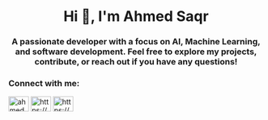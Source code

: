 <!--
# Welcome to my GitHub Profile!

Hi there! 👋  
I'm Ahmed Saqr, a passionate developer with a focus on AI, Machine Learning, and software development.  
Feel free to explore my projects, contribute, or reach out if you have any questions! -->



<h1 align="center">Hi 👋, I'm Ahmed Saqr</h1>
<h3 align="center">A passionate developer with a focus on AI, Machine Learning, and software development. Feel free to explore my projects, contribute, or reach out if you have any questions!</h3>

<h3 align="left">Connect with me:</h3>
<p align="left">
<a href="https://twitter.com/ahmed_saqr28" target="blank"><img align="center" src="https://raw.githubusercontent.com/rahuldkjain/github-profile-readme-generator/master/src/images/icons/Social/twitter.svg" alt="ahmed_saqr28" height="30" width="40" /></a>
<a href="https://www.linkedin.com/in/ahmed-hassan-saqr-785223251/" target="blank"><img align="center" src="https://raw.githubusercontent.com/rahuldkjain/github-profile-readme-generator/master/src/images/icons/Social/linked-in-alt.svg" alt="https://www.linkedin.com/in/ahmed-hassan-785223251/" height="30" width="40" /></a>
<a href="https://kaggle.com/ahmedhassansaqr" target="blank"><img align="center" src="https://raw.githubusercontent.com/rahuldkjain/github-profile-readme-generator/master/src/images/icons/Social/kaggle.svg" alt="https://www.kaggle.com/ahmedhassansaqr" height="30" width="40" /></a>
</p>


<!--
**ahmedhassan456/ahmedhassan456** is a ✨ _special_ ✨ repository because its `README.md` (this file) appears on your GitHub profile.

Here are some ideas to get you started:

- 🔭 I’m currently working on ...
- 🌱 I’m currently learning ...
- 👯 I’m looking to collaborate on ...
- 🤔 I’m looking for help with ...
- 💬 Ask me about ...
- 📫 How to reach me: ...
- 😄 Pronouns: ...
- ⚡ Fun fact: ...
-->
